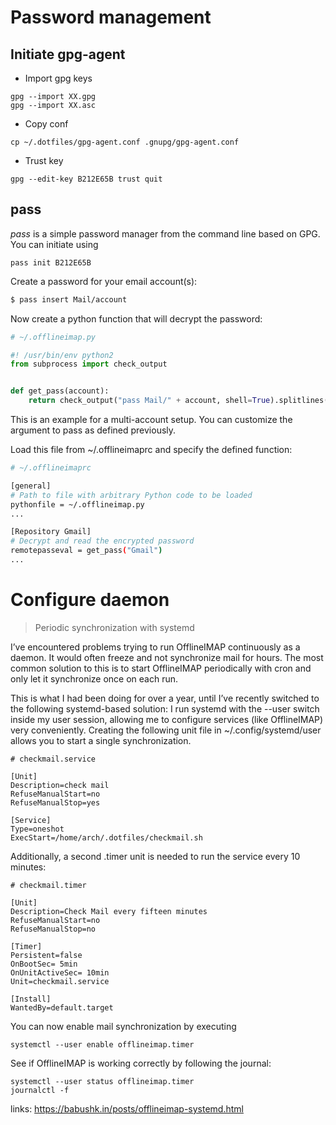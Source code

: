 # Password management

## Initiate gpg-agent

* Import gpg keys

```
gpg --import XX.gpg
gpg --import XX.asc
```

* Copy conf

```
cp ~/.dotfiles/gpg-agent.conf .gnupg/gpg-agent.conf
```

* Trust key

```
gpg --edit-key B212E65B trust quit
```

## pass

*pass* is a simple password manager from the command line based on GPG. You can 
initiate using

```
pass init B212E65B
```

Create a password for your email account(s):

```bash
$ pass insert Mail/account
```

Now create a python function that will decrypt the password:

```python
# ~/.offlineimap.py

#! /usr/bin/env python2
from subprocess import check_output


def get_pass(account):
    return check_output("pass Mail/" + account, shell=True).splitlines()[0]
```

This is an example for a multi-account setup. You can customize the argument to pass as defined previously.

Load this file from ~/.offlineimaprc and specify the defined function:

```bash
# ~/.offlineimaprc

[general]
# Path to file with arbitrary Python code to be loaded
pythonfile = ~/.offlineimap.py
...

[Repository Gmail]
# Decrypt and read the encrypted password
remotepasseval = get_pass("Gmail")
...
```

# Configure daemon

> Periodic synchronization with systemd

I’ve encountered problems trying to run OfflineIMAP continuously as a daemon. It would often freeze and not synchronize mail for hours. The most common solution to this is to start OfflineIMAP periodically with cron and only let it synchronize once on each run.

This is what I had been doing for over a year, until I’ve recently switched to the following systemd-based solution: I run systemd with the --user switch inside my user session, allowing me to configure services (like OfflineIMAP) very conveniently. Creating the following unit file in ~/.config/systemd/user allows you to start a single synchronization.

```
# checkmail.service

[Unit]
Description=check mail
RefuseManualStart=no
RefuseManualStop=yes

[Service]
Type=oneshot
ExecStart=/home/arch/.dotfiles/checkmail.sh
```

Additionally, a second .timer unit is needed to run the service every 10 minutes:

```
# checkmail.timer

[Unit]
Description=Check Mail every fifteen minutes
RefuseManualStart=no
RefuseManualStop=no

[Timer]
Persistent=false
OnBootSec= 5min
OnUnitActiveSec= 10min
Unit=checkmail.service

[Install]
WantedBy=default.target
```

You can now enable mail synchronization by executing

```
systemctl --user enable offlineimap.timer
```

See if OfflineIMAP is working correctly by following the journal:

```
systemctl --user status offlineimap.timer
journalctl -f
```

links: https://babushk.in/posts/offlineimap-systemd.html
